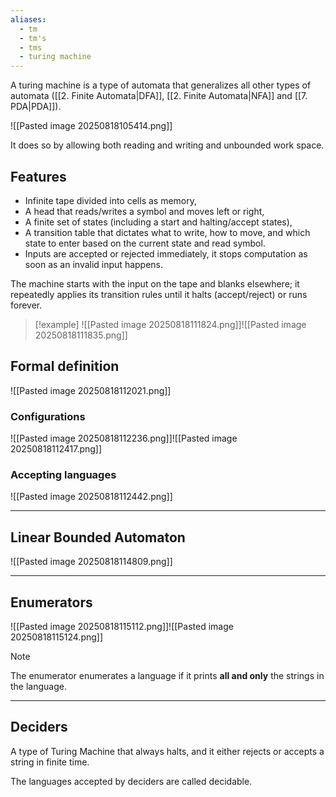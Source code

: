 ```yaml
---
aliases:
  - tm
  - tm's
  - tms
  - turing machine
---
```

A turing machine is a type of automata that generalizes all other types of automata ([[2. Finite Automata|DFA]], [[2. Finite Automata|NFA]] and [[7. PDA|PDA]]).

![[Pasted image 20250818105414.png]]


It does so by allowing both reading and writing and unbounded work space.

## Features

- Infinite tape divided into cells as memory, 
- A head that reads/writes a symbol and moves left or right, 
- A finite set of states (including a start and halting/accept states),
- A transition table that dictates what to write, how to move, and which state to enter based on the current state and read symbol.
- Inputs are accepted or rejected immediately, it stops computation as soon as an invalid input happens.

The machine starts with the input on the tape and blanks elsewhere; it repeatedly applies its transition rules until it halts (accept/reject) or runs forever.

> [!example]
> ![[Pasted image 20250818111824.png]]![[Pasted image 20250818111835.png]]


## Formal definition

![[Pasted image 20250818112021.png]]

### Configurations

![[Pasted image 20250818112236.png]]![[Pasted image 20250818112417.png]]

### Accepting languages

![[Pasted image 20250818112442.png]]

---

## Linear Bounded Automaton

![[Pasted image 20250818114809.png]]

---

## Enumerators

![[Pasted image 20250818115112.png]]![[Pasted image 20250818115124.png]]

> [!note]
> The enumerator enumerates a language if it prints **all and only** the strings in the language.

---

## Deciders

A type of Turing Machine that always halts, and it either rejects or accepts a string in finite time.

The languages accepted by deciders are called decidable.